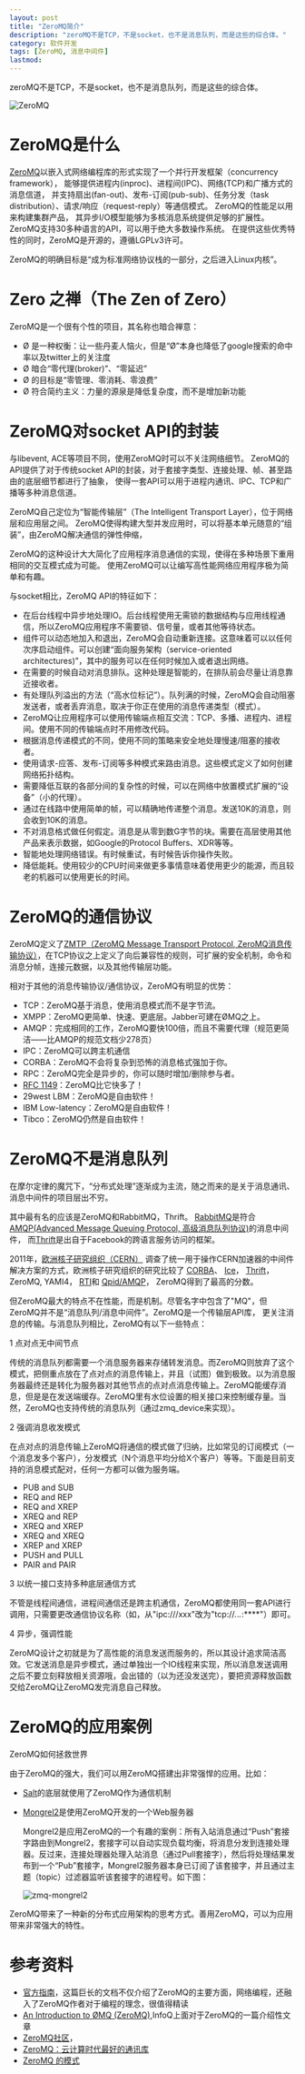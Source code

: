 ```yaml
---
layout: post
title: "ZeroMQ简介"
description: "zeroMQ不是TCP，不是socket，也不是消息队列，而是这些的综合体。"
category: 软件开发
tags: [ZeroMQ, 消息中间件]
lastmod:
---
```


zeroMQ不是TCP，不是socket，也不是消息队列，而是这些的综合体。

![ZeroMQ](images/2013/zeromq/logo.gif)

# ZeroMQ是什么

[ZeroMQ](http://www.zeromq.org/)以嵌入式网络编程库的形式实现了一个并行开发框架（concurrency framework），
能够提供进程内(inproc)、进程间(IPC)、网络(TCP)和广播方式的消息信道，
并支持扇出(fan-out)、发布-订阅(pub-sub)、任务分发（task distribution）、请求/响应（request-reply）等通信模式。
ZeroMQ的性能足以用来构建集群产品，
其异步I/O模型能够为多核消息系统提供足够的扩展性。
ZeroMQ支持30多种语言的API，可以用于绝大多数操作系统。
在提供这些优秀特性的同时，ZeroMQ是开源的，遵循LGPLv3许可。

ZeroMQ的明确目标是“成为标准网络协议栈的一部分，之后进入Linux内核”。

# Zero 之禅（The Zen of Zero）

ZeroMQ是一个很有个性的项目，其名称也暗合禅意：

- Ø 是一种权衡：让一些丹麦人恼火，但是“Ø”本身也降低了google搜索的命中率以及twitter上的关注度
- Ø 暗合“零代理(broker)”、“零延迟”
- Ø 的目标是“零管理、零消耗、零浪费”
- Ø 符合简约主义：力量的源泉是降低复杂度，而不是增加新功能

# ZeroMQ对socket API的封装

与libevent, ACE等项目不同，使用ZeroMQ时可以不关注网络细节。
ZeroMQ的API提供了对于传统socket API的封装，对于套接字类型、连接处理、帧、甚至路由的底层细节都进行了抽象，
使得一套API可以用于进程内通讯、IPC、TCP和广播等多种消息信道。

ZeroMQ自己定位为“智能传输层”（The Intelligent Transport Layer），位于网络层和应用层之间。
ZeroMQ使得构建大型并发应用时，可以将基本单元随意的“组装”，由ZeroMQ解决通信的弹性伸缩，

ZeroMQ的这种设计大大简化了应用程序消息通信的实现，使得在多种场景下重用相同的交互模式成为可能。
使用ZeroMQ可以让编写高性能网络应用程序极为简单和有趣。

与socket相比，ZeroMQ API的特征如下：

- 在后台线程中异步地处理IO。后台线程使用无需锁的数据结构与应用线程通信，所以ZeroMQ应用程序不需要锁、信号量，或者其他等待状态。
- 组件可以动态地加入和退出，ZeroMQ会自动重新连接。这意味着可以以任何次序启动组件。可以创建“面向服务架构（service-oriented architectures)”，其中的服务可以在任何时候加入或者退出网络。
- 在需要的时候自动对消息排队。这种处理是智能的，在排队前会尽量让消息靠近接收者。
- 有处理队列溢出的方法（“高水位标记”）。队列满的时候，ZeroMQ会自动阻塞发送者，或者丢弃消息，取决于你正在使用的消息传递类型（模式）。
- ZeroMQ让应用程序可以使用传输端点相互交流：TCP、多播、进程内、进程间。使用不同的传输端点时不用修改代码。
- 根据消息传递模式的不同，使用不同的策略来安全地处理慢速/阻塞的接收者。
- 使用请求-应答、发布-订阅等多种模式来路由消息。这些模式定义了如何创建网络拓扑结构。
- 需要降低互联的各部分间的复杂性的时候，可以在网络中放置模式扩展的“设备”（小的代理）。
- 通过在线路中使用简单的帧，可以精确地传递整个消息。发送10K的消息，则会收到10K的消息。
- 不对消息格式做任何假定。消息是从零到数G字节的块。需要在高层使用其他产品来表示数据，如Google的Protocol Buffers、XDR等等。
- 智能地处理网络错误。有时候重试，有时候告诉你操作失败。
- 降低能耗。使用较少的CPU时间来做更多事情意味着使用更少的能源，而且较老的机器可以使用更长的时间。


# ZeroMQ的通信协议

ZeroMQ定义了[ZMTP（ZeroMQ Message Transport Protocol, ZeroMQ消息传输协议）](http://rfc.zeromq.org/spec:13)，在TCP协议之上定义了向后兼容性的规则，可扩展的安全机制，命令和消息分帧，连接元数据，以及其他传输层功能。

相对于其他的消息传输协议/通信协议，ZeroMQ有明显的优势：

- TCP：ZeroMQ基于消息，使用消息模式而不是字节流。
- XMPP：ZeroMQ更简单、快速、更底层。Jabber可建在ØMQ之上。
- AMQP：完成相同的工作，ZeroMQ要快100倍，而且不需要代理（规范更简洁——比AMQP的规范文档少278页）
- IPC：ZeroMQ可以跨主机通信
- CORBA：ZeroMQ不会将复杂到恐怖的消息格式强加于你。
- RPC：ZeroMQ完全是异步的，你可以随时增加/删除参与者。
- [RFC 1149](http://www.faqs.org/rfcs/rfc1149.html)：ZeroMQ比它快多了！
- 29west LBM：ZeroMQ是自由软件！
- IBM Low-latency：ZeroMQ是自由软件！
- Tibco：ZeroMQ仍然是自由软件！


# ZeroMQ不是消息队列

在摩尔定律的魔咒下，“分布式处理”逐渐成为主流，随之而来的是关于消息通讯、消息中间件的项目层出不穷。

其中最有名的应该是ZeroMQ和RabbitMQ，Thrift。
[RabbitMQ](http://www.rabbitmq.com/)是符合[AMQP(Advanced Message Queuing Protocol, 高级消息队列协议)](http://www.amqp.org/)的消息中间件，
而[Thrift](http://thrift.apache.org/)是出自于Facebook的跨语言服务访问的框架。

2011年，[欧洲核子研究组织（CERN）](http://zh.wikipedia.org/wiki/%E6%AD%90%E6%B4%B2%E6%A0%B8%E5%AD%90%E7%A0%94%E7%A9%B6%E7%B5%84%E7%B9%94)
调查了统一用于操作CERN加速器的中间件解决方案的方式，欧洲核子研究组织的研究比较了
[CORBA](http://zh.wikipedia.org/wiki/CORBA)、
[Ice](http://zh.wikipedia.org/w/index.php?title=Internet_Communications_Engine&action=edit&redlink=1)，
[Thrift](http://zh.wikipedia.org/w/index.php?title=Apache_Thrift&action=edit&redlink=1)，
ZeroMQ,
YAMI4，
[RTI](http://zh.wikipedia.org/w/index.php?title=Run-Time_Infrastructure_(simulation)&action=edit&redlink=1)和
[Qpid/AMQP](http://zh.wikipedia.org/w/index.php?title=Apache_Qpid&action=edit&redlink=1)，
ZeroMQ得到了最高的分数。


但ZeroMQ最大的特点不在性能，而是机制。尽管名字中包含了"MQ"，但ZeroMQ并不是“消息队列/消息中间件”。ZeroMQ是一个传输层API库，
更关注消息的传输。与消息队列相比，ZeroMQ有以下一些特点：

1 点对点无中间节点

  传统的消息队列都需要一个消息服务器来存储转发消息。而ZeroMQ则放弃了这个模式，把侧重点放在了点对点的消息传输上，并且（试图）做到极致。以为消息服务器最终还是转化为服务器对其他节点的点对点消息传输上。ZeroMQ能缓存消息，但是是在发送端缓存。ZeroMQ里有水位设置的相关接口来控制缓存量。当然，ZeroMQ也支持传统的消息队列（通过zmq_device来实现）。

2 强调消息收发模式

  在点对点的消息传输上ZeroMQ将通信的模式做了归纳，比如常见的订阅模式（一个消息发多个客户），分发模式（N个消息平均分给X个客户）等等。下面是目前支持的消息模式配对，任何一方都可以做为服务端。
  - PUB and SUB
  - REQ and REP
  - REQ and XREP
  - XREQ and REP
  - XREQ and XREP
  - XREQ and XREQ
  - XREP and XREP
  - PUSH and PULL
  - PAIR and PAIR

3 以统一接口支持多种底层通信方式

  不管是线程间通信，进程间通信还是跨主机通信，ZeroMQ都使用同一套API进行调用，只需要更改通信协议名称（如，从"ipc:///xxx"改为"tcp://*.*.*.*:****"）即可。

4 异步，强调性能

  ZeroMQ设计之初就是为了高性能的消息发送而服务的，所以其设计追求简洁高效。它发送消息是异步模式，通过单独出一个IO线程来实现，所以消息发送调用之后不要立刻释放相关资源哦，会出错的（以为还没发送完），要把资源释放函数交给ZeroMQ让ZeroMQ发完消息自己释放。



# ZeroMQ的应用案例
ZeroMQ如何拯救世界

由于ZeroMQ的强大，我们可以用ZeroMQ搭建出非常强悍的应用。比如：

- [Salt](/2013/06/24/salt_intro.html)的底层就使用了ZeroMQ作为通信机制
- [Mongrel2](http://mongrel2.org/home)是使用ZeroMQ开发的一个Web服务器

  Mongrel2是应用ZeroMQ的一个有趣的案例：所有入站消息通过“Push”套接字路由到Mongrel2，套接字可以自动实现负载均衡，将消息分发到连接处理器。反过来，连接处理器处理入站消息（通过Pull套接字），然后将处理结果发布到一个“Pub”套接字，Mongrel2服务器本身已订阅了该套接字，并且通过主题（topic）过滤器监听该套接字的进程号。如下图：

  ![zmq-mongrel2](images/2013/zeromq/zmq-mongrel2.png)

ZeroMQ带来了一种新的分布式应用架构的思考方式。善用ZeroMQ，可以为应用带来非常强大的特性。

# 参考资料

- [官方指南](http://zguide.zeromq.org/page:all)，这篇巨长的文档不仅介绍了ZeroMQ的主要方面，网络编程，还融入了ZeroMQ作者对于编程的理念，很值得精读
- [An Introduction to ØMQ (ZeroMQ)](http://www.infoq.com/news/2010/09/introduction-zero-mq),InfoQ上面对于ZeroMQ的一篇介绍性文章
- [ZeroMQ社区](http://www.zeromq.org/community)，
- [ZeroMQ：云计算时代最好的通讯库](http://hi.baidu.com/ah__fu/item/bdff1d88d236f8c299255f65)
- [ZeroMQ 的模式](http://blog.codingnow.com/2011/02/zeromq_message_patterns.html)
